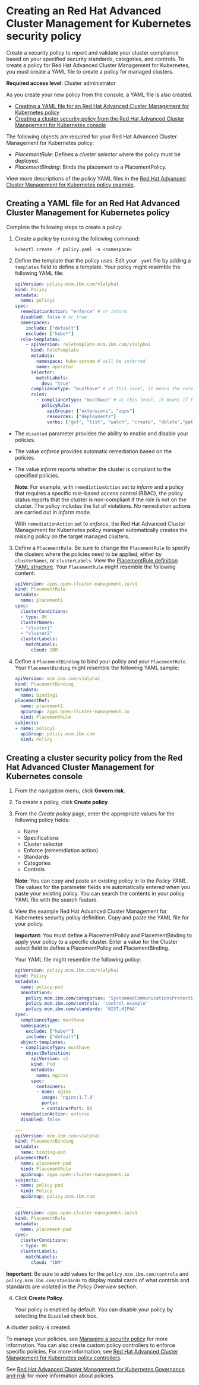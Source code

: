 # Creating an Red Hat Advanced Cluster Management for Kubernetes security policy

Create a security policy to report and validate your cluster compliance based on your specified security standards, categories, and controls. To create a policy for Red Hat Advanced Cluster Management for Kubernetes, you must create a YAML file to create a policy for managed clusters.

**Required access level**: Cluster administrator 

As you create your new policy from the console, a YAML file is also created.

  - [Creating a YAML file for an Red Hat Advanced Cluster Management for Kubernetes policy](#creating-a-yaml-file-for-an-red-hat-advanced-cluster-Management-for-kubernetes-policy)
  - [Creating a cluster security policy from the Red Hat Advanced Cluster Management for Kubernetes console](#creating-a-cluster-security-policy-from-the-red-hat-advanced-cluster-management-for-kubernetes-console)

The following objects are required for your Red Hat Advanced Cluster Management for Kubernetes policy:

  *  _PlacementRule_: Defines a _cluster selector_ where the policy must be deployed.
  * _PlacementBinding_: Binds the placement to a PlacementPolicy.

View more descriptions of the policy YAML files in the [Red Hat Advanced Cluster Management for Kubernetes policy example](policy_example.md).

## Creating a YAML file for an Red Hat Advanced Cluster Management for Kubernetes policy

Complete the following steps to create a policy:

1. Create a policy by running the following command:

   ```
   kubectl create -f policy.yaml -n <namespace>
   ```

2. Define the template that the policy uses. Edit your `.yaml` file by adding a `templates` field to define a template. Your policy might resemble the following YAML file:

   ```yaml
   apiVersion: policy.mcm.ibm.com/v1alpha1
   kind: Policy
   metadata:
     name: policy1
   spec:
     remediationAction: "enforce" # or inform
     disabled: false # or true
     namespaces:
       include: ["default"]
       exclude: ["kube*"]
     role-templates:
       - apiVersion: roletemplate.mcm.ibm.com/v1alpha1
         kind: RoleTemplate
         metadata:
           namespace: kube-system # will be inferred
           name: operator
         selector:
           matchLabels:
             dev: "true"
         complianceType: "musthave" # at this level, it means the role must exist and must have the following rules
         rules:
           - complianceType: "musthave" # at this level, it means if the role exists the rule is a musthave
             policyRule:
               apiGroups: ["extensions", "apps"]
               resources: ["deployments"]
               verbs: ["get", "list", "watch", "create", "delete","patch"]
   ```

  - The `disabled` parameter provides the ability to enable and disable your policies.
  - The value _enforce_ provides automatic remediation based on the policies.
  - The value _inform_ reports whether the cluster is compliant to the specified policies.

      **Note**: For example, with `remediationAction` set to _inform_ and a policy that requires a specific role-based access control (RBAC), the policy status reports that the cluster is non-compliant if the role is not on the cluster. The policy includes the list of violations. No remediation actions are carried out in _inform_ mode.

      With `remediationAction` set to _enforce_, the Red Hat Advanced Cluster Management for Kubernetes policy manager automatically creates the missing policy on the target managed clusters.

3. Define a `PlacementRule`. Be sure to change the `PlacementRule` to specify the clusters where the policies need to be applied, either by `clusterNames`, or `clusterLabels`. View the [PlacementRule definition YAML structure](../manage_applications/managing_placement_rules.md#placement-rule-definition-yaml-structure). Your `PlacementRule` might resemble the following content:

   ```yaml
   apiVersion: apps.open-cluster-management.io/v1
   kind: PlacementRule
   metadata:
     name: placement1
   spec:
     clusterConditions:
     - type: OK
     clusterNames:
     - "cluster1"
     - "cluster2"
     clusterLabels:
       matchLabels:
         cloud: IBM
   ```

4. Define a `PlacementBinding` to bind your policy and your `PlacementRule`. Your `PlacementBinding` might resemble the following YAML sample:

   ```yaml
   apiVersion: mcm.ibm.com/v1alpha1
   kind: PlacementBinding
   metadata:
     name: binding1
   placementRef:
     name: placement1
     apiGroup: apps.open-cluster-management.io
     kind: PlacementRule
   subjects:
   - name: policy1
     apiGroup: policy.mcm.ibm.com
     kind: Policy
   ```

## Creating a cluster security policy from the Red Hat Advanced Cluster Management for Kubernetes console

1. From the navigation menu, click **Govern risk**.
2. To create a policy, click **Create policy**.
3. From the _Create policy_ page, enter the appropriate values for the following policy fields:

   * Name
   * Specifications
   * Cluster selector
   * Enforce (rememdiation action)
   * Standards
   * Categories
   * Controls

   **Note**: You can copy and paste an existing policy in to the _Policy YAML_. The values for the parameter fields are automatically entered when you paste your existing policy. You can search the contents in your policy YAML file with the search feature.

4. View the example Red Hat Advanced Cluster Management for Kubernetes security policy definition. Copy and paste the YAML file for your policy.

   **Important**: You must define a PlacementPolicy and PlacementBinding to apply your policy to a specific cluster. Enter a value for the Cluster select field to define a PlacementPolicy and PlacementBinding.

    Your YAML file might resemble the following policy:

    ```yaml
    apiVersion: policy.mcm.ibm.com/v1alpha1
    kind: Policy
    metadata:
      name: policy-pod
      annotations:
        policy.mcm.ibm.com/categories: 'SystemAndCommunicationsProtections,SystemAndInformationIntegrity'
        policy.mcm.ibm.com/controls: 'control example'
        policy.mcm.ibm.com/standards: 'NIST,HIPAA'
    spec:
      complianceType: musthave
      namespaces:
        exclude: ["kube*"]
        include: ["default"]
      object-templates:
      - complianceType: musthave
        objectDefinition:
          apiVersion: v1
          kind: Pod
          metadata:
            name: nginx1
          spec:
            containers:
            - name: nginx
              image: 'nginx:1.7.9'
              ports:
              - containerPort: 80
      remediationAction: enforce
      disabled: false

    ---
    apiVersion: mcm.ibm.com/v1alpha1
    kind: PlacementBinding
    metadata:
      name: binding-pod
    placementRef:
      name: placement-pod
      kind: PlacementRule
      apiGroup: apps.open-cluster-management.io
    subjects:
    - name: policy-pod
      kind: Policy
      apiGroup: policy.mcm.ibm.com

    ---
    apiVersion: apps.open-cluster-management.io/v1
    kind: PlacementRule
    metadata:
      name: placement-pod
    spec:
      clusterConditions:
      - type: OK
      clusterLabels:
        matchLabels:
          cloud: "IBM"
    ```

 **Important**: Be sure to add values for the `policy.mcm.ibm.com/controls` and `policy.mcm.ibm.com/standards` to display modal cards of what controls and standards are violated in the _Policy Overview_ section.

4. Click **Create Policy**.

   Your policy is enabled by default. You can disable your policy by selecting the `Disabled` check box.

A cluster policy is created.

To manage your policies, see [Managing a security policy](../governance/manage_grc_policy.md) for more information. You can also create custom policy controllers to enforce specific policies. For more information, see [Red Hat Advanced Cluster Management for Kubernetes policy controllers](../governance/policy_controllers.md).

See [Red Hat Advanced Cluster Management for Kubernetes Governance and risk](../governance/compliance_intro.md) for more information about policies.
